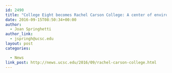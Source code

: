 ```yaml
---
id: 2490
title: "College Eight becomes Rachel Carson College: A center of environmentalism is named for writer who inspired it"
date: 2016-09-15T08:50:34+00:00
author:
  - Joan Springhetti
author_link:
  - jspringh@ucsc.edu
layout: post
categories:

  - News
link_post: http://news.ucsc.edu/2016/09/rachel-carson-college.html
---
```

